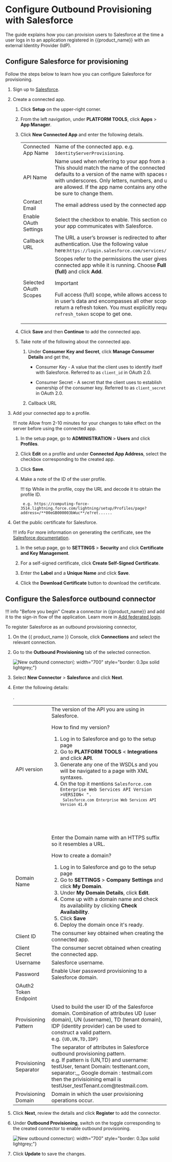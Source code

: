 # Configure Outbound Provisioning with Salesforce

The guide explains how you can provision users to Salesforce at the time a user logs in to an application registered in {{product_name}} with an external Identity Provider (IdP).

## Configure Salesforce for provisioning

Follow the steps below to learn how you can configure Salesforce for provisioning.

1. Sign up to [Salesforce](https://developer.salesforce.com/).

2. Create a connected app.

    1. Click **Setup** on the upper-right corner.

    2. From the left navigation, under **PLATFORM TOOLS**, click **Apps** > **App Manager**.

    3. Click **New Connected App** and enter the following details.

        <table>
            <tr>
                <td>Connected App Name</td>
                <td>Name of the connected app. e.g. <code>IdentityServerProvisioning</code>.</td>
            </tr>
            <tr>
                <td>API Name</td>
                <td>Name used when referring to your app from a program. This should match the name of the connected app. This defaults to a version of the name with spaces replaced with underscores. Only letters, numbers, and underscores are allowed. If the app name contains any other characters, be sure to change them.</td>
            </tr>
            <tr>
            <td>Contact Email</td>
            <td>The email address used by the connected app.</td>
            </tr>
            <tr>
            <td>Enable OAuth Settings</td>
            <td>Select the checkbox to enable. This section controls how your app communicates with Salesforce.</td>
            </tr>
            <tr>
                <td>Callback URL</td>
                <td>The URL a user’s browser is redirected to after successful authentication. Use the following value  here:<code>https://login.salesforce.com/services/oauth2/token</code></td>
            </tr>
            <tr>
                <td>Selected OAuth Scopes</td>
                <td>Scopes refer to the permissions the user gives to the connected app while it is running.
                Choose <strong>Full access (full)</strong> and click <strong>Add</strong>.
                <div class="admonition note">
                    <p class="admonition-title">Important</p>
                    <p>Full access (full) scope, while allows access to the logged-in user’s data and encompasses all other  scopes, does not return a refresh token. You must explicitly request the <code>refresh_token</code> scope to get one.</p>
                </div>
                </td>
            </tr>
        </table>

    4. Click **Save** and then **Continue** to add the connected app.

    5. Take note of the following about the connected app.

        1. Under **Consumer Key and Secret**, click **Manage Consumer Details** and get the,
            - Consumer Key - A value that the client uses to identify itself
        with Salesforce. Referred to as `client_id` in OAuth 2.0.

            - Consumer Secret - A secret that the client uses to establish
        ownership of the consumer key. Referred to as `client_secret` in
        OAuth 2.0.

        2. Callback URL

3. Add your connected app to a profile.

    !!! note
        Allow from 2-10 minutes for your changes to take effect on the
        server before using the connected app.

    1. In the setup page, go to **ADMINISTRATION** > **Users** and click **Profiles**.

    2. Click **Edit** on a profile and under **Connected App Address**, select the checkbox corresponding to the created app.

    3. Click **Save**.

    4. Make a note of the ID of the user profile.

        !!! tip
            While in the profile, copy the URL and decode it to obtain the profile ID.

            e.g. https://computing-force-3514.lightning.force.com/lightning/setup/Profiles/page?address=/**00eGB000003bWuc**/e?ret......

4. Get the public certificate for Salesforce.

    !!! info
        For more information on generating the certificate, see the [Salesforce
        documentation](https://help.salesforce.com/s/articleView?id=sf.security_keys_about.htm&type=5).

    1. In the setup page, go to **SETTINGS** > **Security** and click **Certificate and Key Management**.

    2. For a self-signed certificate, click **Create Self-Signed Certificate**.

    3. Enter the **Label** and a **Unique Name** and click **Save**.

    4. Click the **Download Certificate** button to download the certificate.

## Configure the Salesforce outbound connector

!!! info "Before you begin"
    Create a connector in {{product_name}} and add it to the sign-in flow of the application. Learn more in [Add federated login]({{base_path}}/authentication/federated-login/#create-a-connection).

To register Salesforce as an outbound provisioning connector,

1. On the {{ product_name }} Console, click **Connections** and select the relevant connection.

2. Go to the **Outbound Provisioning** tab of the selected connection.

    ![New outbound connector]({{base_path}}/assets/img/guides/outbound-provisioning/new-outbound-connector.png){: width="700" style="border: 0.3px solid lightgrey;"}

3. Select **New Connector** > **Salesforce** and click **Next**.

4. Enter the following details:

    <table>
        <tr>
            <td>API version</td>
            <td>The version of the API you are using in Salesforce.
            <div class="admonition note">
            <p class="admonition-title">How to find my version?</p>
            <ol>
                <li>Log in to Salesforce and go to the setup page</li>
                <li>Go to <b>PLATFORM TOOLS</b> &lt; <b>Integrations</b> and click <b>API</b>.</li>
                <li>Generate any one of the WSDLs and you will be navigated to a page with XML syntaxes.</li>
                <li>On the top it mentions <code>Salesforce.com Enterprise Web Services API Version &gt;VERSION&lt; ".</br> <code>Salesforce.com Enterprise Web Services API Version 41.0</code>
            </ol>
            </div>
            </td>
        </tr>
        <tr>
            <td>Domain Name</td>
            <td>Enter the Domain name with an HTTPS suffix so it resembles a URL.
            <div class="admonition note">
            <p class="admonition-title">How to create a domain?</p>
            <ol>
                <li>Log in to Salesforce and go to the setup page</li>
                <li>Go to <b>SETTINGS</b> &gt; <b>Company Settings</b> and click <b>My Domain</b>.</li>
                <li>Under <b>My Domain Details</b>, click <b>Edit</b>.</li>
                <li>Come up with a domain name and check its availability by clicking <b>Check Availability</b>.</li>
                <li>Click <b>Save</b></li>
                <li>Deploy the domain once it's ready.</li>
            </ol>
            </div>
            </td>
        </tr>
        <tr>
            <td>Client ID</td>
            <td>The consumer key obtained when creating the connected app.</td>
        </tr>
        <tr>
            <td>Client Secret</td>
            <td>The consumer secret obtained when creating the connected app.</td>
        </tr>
        <tr>
            <td>Username</td>
            <td>Salesforce username.</td>
        </tr>
        <tr>
            <td>Password</td>
            <td>Enable User password provisioning to a Salesforce domain.</td>
        </tr>
        <tr>
            <td>OAuth2 Token Endpoint</td>
            <td></td>
        </tr>
        <tr>
            <td>Provisioning Pattern</td>
            <td>Used to build the user ID of the Salesforce domain. Combination of attributes UD (user domain), UN (username), TD (tenant domain), IDP (identity provider) can be used to construct a valid pattern. </br>
            e.g. <code>{UD,UN,TD,IDP}</td>. </code></td>
        </tr>
        <tr>
            <td>Provisioning Separator</td>
            <td>The separator of attributes in Salesforce outbound provisioning pattern.</br>
            e.g. If pattern is {UN,TD} and username: testUser, tenant Domain: testtenant.com, separator:_, Google domain : testmail.com then the privisioining email is testUser_testTenant.com@testmail.com.</td></td>
        </tr>
        <tr>
            <td>Provisioning Domain</td>
            <td>Domain in which the user provisioning operations occur.</td>
        </tr>
    </table>

5. Click **Next**, review the details  and click **Register** to add the connector.

6. Under **Outbound Provisioning**, switch on the toggle corresponding to the created connector to enable outbound provisioning.

    ![New outbound connector]({{base_path}}/assets/img/guides/outbound-provisioning/google/enable-salesforce-connector.png){: width="700" style="border: 0.3px solid lightgrey;"}

7. Click **Update** to save the changes.

